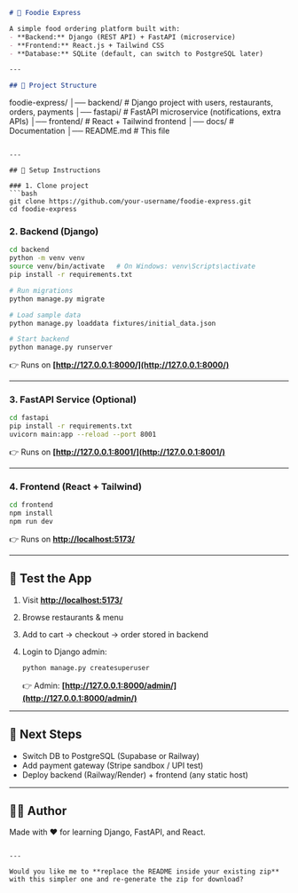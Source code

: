 ```markdown
# 🍔 Foodie Express

A simple food ordering platform built with:
- **Backend:** Django (REST API) + FastAPI (microservice)
- **Frontend:** React.js + Tailwind CSS
- **Database:** SQLite (default, can switch to PostgreSQL later)

---

## 📂 Project Structure

```

foodie-express/
│── backend/          # Django project with users, restaurants, orders, payments
│── fastapi/          # FastAPI microservice (notifications, extra APIs)
│── frontend/         # React + Tailwind frontend
│── docs/             # Documentation
│── README.md         # This file

````

---

## 🚀 Setup Instructions

### 1. Clone project
```bash
git clone https://github.com/your-username/foodie-express.git
cd foodie-express
````

### 2. Backend (Django)

```bash
cd backend
python -m venv venv
source venv/bin/activate   # On Windows: venv\Scripts\activate
pip install -r requirements.txt

# Run migrations
python manage.py migrate

# Load sample data
python manage.py loaddata fixtures/initial_data.json

# Start backend
python manage.py runserver
```

👉 Runs on **[http://127.0.0.1:8000/](http://127.0.0.1:8000/)**

---

### 3. FastAPI Service (Optional)

```bash
cd fastapi
pip install -r requirements.txt
uvicorn main:app --reload --port 8001
```

👉 Runs on **[http://127.0.0.1:8001/](http://127.0.0.1:8001/)**

---

### 4. Frontend (React + Tailwind)

```bash
cd frontend
npm install
npm run dev
```

👉 Runs on **[http://localhost:5173/](http://localhost:5173/)**

---

## 🧪 Test the App

1. Visit **[http://localhost:5173/](http://localhost:5173/)**
2. Browse restaurants & menu
3. Add to cart → checkout → order stored in backend
4. Login to Django admin:

   ```bash
   python manage.py createsuperuser
   ```

   👉 Admin: **[http://127.0.0.1:8000/admin/](http://127.0.0.1:8000/admin/)**

---

## 📌 Next Steps

* Switch DB to PostgreSQL (Supabase or Railway)
* Add payment gateway (Stripe sandbox / UPI test)
* Deploy backend (Railway/Render) + frontend (any static host)

---

## 👨‍💻 Author

Made with ❤️ for learning Django, FastAPI, and React.

```

---

Would you like me to **replace the README inside your existing zip** with this simpler one and re-generate the zip for download?
```
